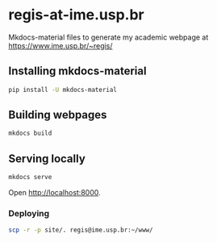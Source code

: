 # regis-at-ime.usp.br
Mkdocs-material files to generate my academic webpage at https://www.ime.usp.br/~regis/

## Installing mkdocs-material

```bash
pip install -U mkdocs-material
```

## Building webpages
```bash
mkdocs build
```

## Serving locally

```bash
mkdocs serve
```
Open [http://localhost:8000](http://localhost:8000).

### Deploying
```bash
scp -r -p site/. regis@ime.usp.br:~/www/
```
